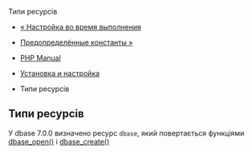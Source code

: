 Типи ресурсів

-   [« Настройка во время выполнения](dbase.configuration.html)
    
-   [Предопределённые константы »](dbase.constants.html)
    
-   [PHP Manual](index.html)
    
-   [Установка и настройка](dbase.setup.html)
    
-   Типи ресурсів
    

## Типи ресурсів

У dbase 7.0.0 визначено ресурс `dbase`, який повертається функціями [dbase\_open()](function.dbase-open.html) і [dbase\_create()](function.dbase-create.html)